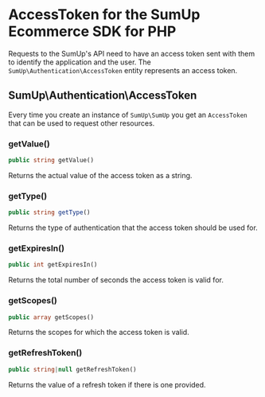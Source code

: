 # AccessToken for the SumUp Ecommerce SDK for PHP

Requests to the SumUp's API need to have an access token sent with them to identify the application and the user. The `SumUp\Authentication\AccessToken` entity represents an access token.

## SumUp\Authentication\AccessToken

Every time you create an instance of `SumUp\SumUp` you get an `AccessToken` that can be used to request other resources.

### getValue()

```php
public string getValue()
```

Returns the actual value of the access token as a string.

### getType()

```php
public string getType()
```

Returns the type of authentication that the access token should be used for.

### getExpiresIn()

```php
public int getExpiresIn()
```

Returns the total number of seconds the access token is valid for.

### getScopes()

```php
public array getScopes()
```

Returns the scopes for which the access token is valid.

### getRefreshToken()

```php
public string|null getRefreshToken()
```

Returns the value of a refresh token if there is one provided.
